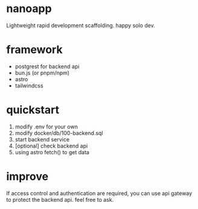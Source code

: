 # nanoapp 
Lightweight rapid development scaffolding. happy solo dev.

# framework
- postgrest for backend api
- bun.js (or pnpm/npm)
- astro
- tailwindcss

# quickstart
1. modify .env for your own
1. modify docker/db/100-backend.sql
1. start backend service
1. [optional] check backend api
1. using astro fetch() to get data

# improve
If access control and authentication are required, you can use api gateway to protect the backend api. feel free to ask.
